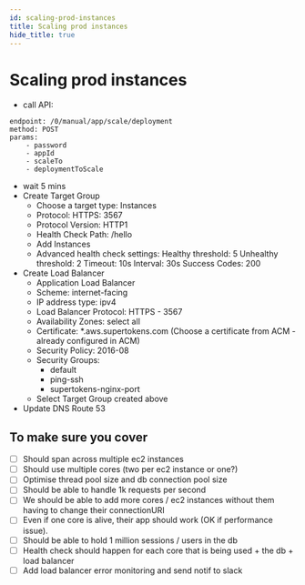 ```yaml
---
id: scaling-prod-instances
title: Scaling prod instances
hide_title: true
---
```


# Scaling prod instances

- call API:
```
endpoint: /0/manual/app/scale/deployment
method: POST
params:
    - password
    - appId
    - scaleTo
    - deploymentToScale
```
- wait 5 mins
- Create Target Group
    - Choose a target type: Instances
    - Protocol:
        HTTPS: 3567
    - Protocol Version: HTTP1
    - Health Check Path: /hello
    - Add Instances
    - Advanced health check settings:
        Healthy threshold: 5
        Unhealthy threshold: 2
        Timeout: 10s
        Interval: 30s
        Success Codes: 200
- Create Load Balancer
    - Application Load Balancer
    - Scheme: internet-facing
    - IP address type: ipv4
    - Load Balancer Protocol:
        HTTPS - 3567
    -  Availability Zones: select all
    - Certificate: *.aws.supertokens.com (Choose a certificate from ACM  - already configured in ACM)
    - Security Policy: 2016-08
    - Security Groups:
        - default
        - ping-ssh
        - supertokens-nginx-port
    - Select Target Group created above
- Update DNS Route 53


## To make sure you cover
- [ ] Should span across multiple ec2 instances
- [ ] Should use multiple cores (two per ec2 instance or one?)
- [ ] Optimise thread pool size and db connection pool size
- [ ] Should be able to handle 1k requests per second
- [ ] We should be able to add more cores / ec2 instances without them having to change their connectionURI
- [ ] Even if one core is alive, their app should work (OK if performance issue).
- [ ] Should be able to hold 1 million sessions / users in the db
- [ ] Health check should happen for each core that is being used + the db + load balancer
- [ ] Add load balancer error monitoring and send notif to slack